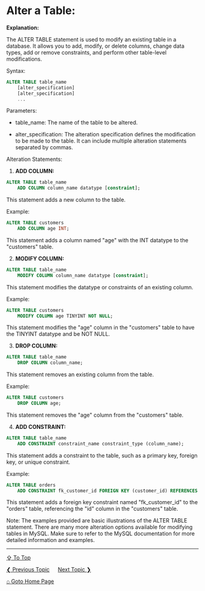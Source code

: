 # Alter a Table:

**Explanation:**

The ALTER TABLE statement is used to modify an existing table in a database. It allows you to add, modify, or delete columns, change data types, add or remove constraints, and perform other table-level modifications.

Syntax:

```sql
ALTER TABLE table_name
    [alter_specification]
    [alter_specification]
    ...
```

Parameters:
- table_name: The name of the table to be altered.

- alter_specification: The alteration specification defines the modification to be made to the table. It can include multiple alteration statements separated by commas.

Alteration Statements:
1. **ADD COLUMN:**

```sql
ALTER TABLE table_name
    ADD COLUMN column_name datatype [constraint];
```

This statement adds a new column to the table.

Example:

```sql
ALTER TABLE customers
    ADD COLUMN age INT;
```

This statement adds a column named "age" with the INT datatype to the "customers" table.

2. **MODIFY COLUMN:**

```sql
ALTER TABLE table_name
    MODIFY COLUMN column_name datatype [constraint];
```

This statement modifies the datatype or constraints of an existing column.

Example:

```sql
ALTER TABLE customers
    MODIFY COLUMN age TINYINT NOT NULL;
```

This statement modifies the "age" column in the "customers" table to have the TINYINT datatype and be NOT NULL.

3. **DROP COLUMN:**

```sql
ALTER TABLE table_name
    DROP COLUMN column_name;
```

This statement removes an existing column from the table.

Example:

```sql
ALTER TABLE customers
    DROP COLUMN age;
```

This statement removes the "age" column from the "customers" table.

4. **ADD CONSTRAINT:**

```sql
ALTER TABLE table_name
    ADD CONSTRAINT constraint_name constraint_type (column_name);
```

This statement adds a constraint to the table, such as a primary key, foreign key, or unique constraint.

Example:

```sql
ALTER TABLE orders
    ADD CONSTRAINT fk_customer_id FOREIGN KEY (customer_id) REFERENCES customers(id);
```

This statement adds a foreign key constraint named "fk_customer_id" to the "orders" table, referencing the "id" column in the "customers" table.

Note: The examples provided are basic illustrations of the ALTER TABLE statement. There are many more alteration options available for modifying tables in MySQL. Make sure to refer to the MySQL documentation for more detailed information and examples.

---
[&#8682; To Top](#alter-a-table)

[&#10094; Previous Topic](./create-table.md) &emsp; [Next Topic &#10095;](./drop-table.md)

[&#8962; Goto Home Page](../README.md)